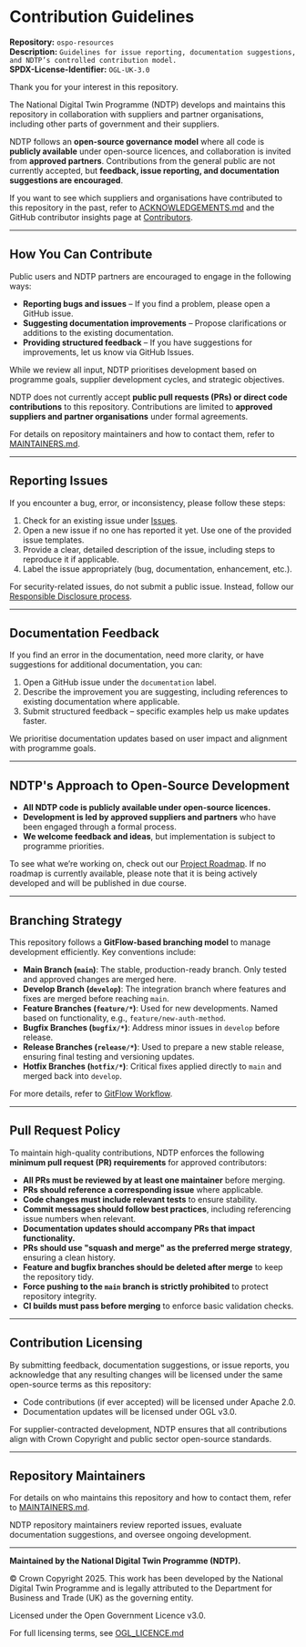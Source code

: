 # Contribution Guidelines  

**Repository:** `ospo-resources`  
**Description:** `Guidelines for issue reporting, documentation suggestions, and NDTP’s controlled contribution model.`  
**SPDX-License-Identifier:** `OGL-UK-3.0`  

Thank you for your interest in this repository.  

The National Digital Twin Programme (NDTP) develops and maintains this repository in collaboration with suppliers and partner organisations, including other parts of government and their suppliers.  

NDTP follows an **open-source governance model** where all code is **publicly available** under open-source licences, and collaboration is invited from **approved partners**. Contributions from the general public are not currently accepted, but **feedback, issue reporting, and documentation suggestions are encouraged**.  

If you want to see which suppliers and organisations have contributed to this repository in the past, refer to [ACKNOWLEDGEMENTS.md](./ACKNOWLEDGEMENTS.md) and the GitHub contributor insights page at [Contributors](https://github.com/National-Digital-Twin/ospo-resources/graphs/contributors).  

---

## How You Can Contribute  

Public users and NDTP partners are encouraged to engage in the following ways:  

- **Reporting bugs and issues** – If you find a problem, please open a GitHub issue.  
- **Suggesting documentation improvements** – Propose clarifications or additions to the existing documentation.  
- **Providing structured feedback** – If you have suggestions for improvements, let us know via GitHub Issues.  

While we review all input, NDTP prioritises development based on programme goals, supplier development cycles, and strategic objectives.  

NDTP does not currently accept **public pull requests (PRs) or direct code contributions** to this repository. Contributions are limited to **approved suppliers and partner organisations** under formal agreements.  

For details on repository maintainers and how to contact them, refer to [MAINTAINERS.md](./MAINTAINERS.md).  

---

## Reporting Issues  

If you encounter a bug, error, or inconsistency, please follow these steps:  

1. Check for an existing issue under [Issues](https://github.com/National-Digital-Twin/ospo-resources/issues).  
2. Open a new issue if no one has reported it yet. Use one of the provided issue templates.  
3. Provide a clear, detailed description of the issue, including steps to reproduce it if applicable.  
4. Label the issue appropriately (bug, documentation, enhancement, etc.).  

For security-related issues, do not submit a public issue. Instead, follow our [Responsible Disclosure process](./SECURITY.md).  

---

## Documentation Feedback  

If you find an error in the documentation, need more clarity, or have suggestions for additional documentation, you can:  

1. Open a GitHub issue under the `documentation` label.  
2. Describe the improvement you are suggesting, including references to existing documentation where applicable.  
3. Submit structured feedback – specific examples help us make updates faster.  

We prioritise documentation updates based on user impact and alignment with programme goals.  

---

## NDTP's Approach to Open-Source Development  

- **All NDTP code is publicly available under open-source licences.**  
- **Development is led by approved suppliers and partners** who have been engaged through a formal process.  
- **We welcome feedback and ideas**, but implementation is subject to programme priorities.  

To see what we’re working on, check out our [Project Roadmap](https://github.com/National-Digital-Twin/ospo-resources/projects). If no roadmap is currently available, please note that it is being actively developed and will be published in due course.  

---

## Branching Strategy  

This repository follows a **GitFlow-based branching model** to manage development efficiently. Key conventions include:  

- **Main Branch (`main`)**: The stable, production-ready branch. Only tested and approved changes are merged here.  
- **Develop Branch (`develop`)**: The integration branch where features and fixes are merged before reaching `main`.  
- **Feature Branches (`feature/*`)**: Used for new developments. Named based on functionality, e.g., `feature/new-auth-method`.  
- **Bugfix Branches (`bugfix/*`)**: Address minor issues in `develop` before release.  
- **Release Branches (`release/*`)**: Used to prepare a new stable release, ensuring final testing and versioning updates.  
- **Hotfix Branches (`hotfix/*`)**: Critical fixes applied directly to `main` and merged back into `develop`.  

For more details, refer to [GitFlow Workflow](https://www.atlassian.com/git/tutorials/comparing-workflows/gitflow-workflow).  

---

## Pull Request Policy  

To maintain high-quality contributions, NDTP enforces the following **minimum pull request (PR) requirements** for approved contributors:  

- **All PRs must be reviewed by at least one maintainer** before merging.  
- **PRs should reference a corresponding issue** where applicable.  
- **Code changes must include relevant tests** to ensure stability.  
- **Commit messages should follow best practices**, including referencing issue numbers when relevant.  
- **Documentation updates should accompany PRs that impact functionality.**  
- **PRs should use "squash and merge" as the preferred merge strategy**, ensuring a clean history.  
- **Feature and bugfix branches should be deleted after merge** to keep the repository tidy.  
- **Force pushing to the `main` branch is strictly prohibited** to protect repository integrity.  
- **CI builds must pass before merging** to enforce basic validation checks.

---

## Contribution Licensing  

By submitting feedback, documentation suggestions, or issue reports, you acknowledge that any resulting changes will be licensed under the same open-source terms as this repository:  

- Code contributions (if ever accepted) will be licensed under Apache 2.0.  
- Documentation updates will be licensed under OGL v3.0.  

For supplier-contracted development, NDTP ensures that all contributions align with Crown Copyright and public sector open-source standards.  

---

## Repository Maintainers  

For details on who maintains this repository and how to contact them, refer to [MAINTAINERS.md](./MAINTAINERS.md).  

NDTP repository maintainers review reported issues, evaluate documentation suggestions, and oversee ongoing development.  

---

**Maintained by the National Digital Twin Programme (NDTP).**

© Crown Copyright 2025. This work has been developed by the National Digital Twin Programme and is legally attributed to the Department for Business and Trade (UK) as the governing entity.  

Licensed under the Open Government Licence v3.0.  

For full licensing terms, see [OGL_LICENCE.md](./OGL_LICENCE.md)
